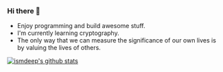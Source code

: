 ### Hi there 👋

- Enjoy programming and build awesome stuff.
- I'm currently learning cryptography.
- The only way that we can measure the significance of our own lives is by valuing the lives of others.

[![ismdeep's github stats](https://github-readme-stats.vercel.app/api?username=ismdeep)](https://github.com/ismdeep)

